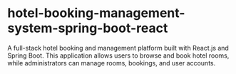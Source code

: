 # hotel-booking-management-system-spring-boot-react
A full-stack hotel booking and management platform built with React.js and Spring Boot. This application allows users to browse and book hotel rooms, while administrators can manage rooms, bookings, and user accounts.
